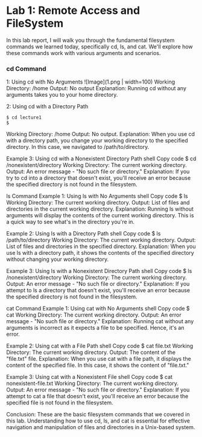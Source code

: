 # Lab 1: Remote Access and FileSystem

In this lab report, I will walk you through the fundamental filesystem commands we learned today, specifically cd, ls, and cat. We'll explore how these commands work with various arguments and scenarios.

### cd Command
1: Using cd with No Arguments
![Image](1.png | width=100)
Working Directory: /home
Output: No output
Explanation: Running cd without any arguments takes you to your home directory. 

2: Using cd with a Directory Path
```
$ cd lecture1
$
```
Working Directory: /home
Output: No output.
Explanation: When you use cd with a directory path, you change your working directory to the specified directory. In this case, we navigated to /path/to/directory.

Example 3: Using cd with a Nonexistent Directory Path
shell
Copy code
$ cd /nonexistent/directory
Working Directory: The current working directory.
Output: An error message - "No such file or directory."
Explanation: If you try to cd into a directory that doesn't exist, you'll receive an error because the specified directory is not found in the filesystem.

ls Command
Example 1: Using ls with No Arguments
shell
Copy code
$ ls
Working Directory: The current working directory.
Output: List of files and directories in the current working directory.
Explanation: Running ls without arguments will display the contents of the current working directory. This is a quick way to see what's in the directory you're in.

Example 2: Using ls with a Directory Path
shell
Copy code
$ ls /path/to/directory
Working Directory: The current working directory.
Output: List of files and directories in the specified directory.
Explanation: When you use ls with a directory path, it shows the contents of the specified directory without changing your working directory.

Example 3: Using ls with a Nonexistent Directory Path
shell
Copy code
$ ls /nonexistent/directory
Working Directory: The current working directory.
Output: An error message - "No such file or directory."
Explanation: If you attempt to ls a directory that doesn't exist, you'll receive an error because the specified directory is not found in the filesystem.

cat Command
Example 1: Using cat with No Arguments
shell
Copy code
$ cat
Working Directory: The current working directory.
Output: An error message - "No such file or directory."
Explanation: Running cat without any arguments is incorrect as it expects a file to be specified. Hence, it's an error.

Example 2: Using cat with a File Path
shell
Copy code
$ cat file.txt
Working Directory: The current working directory.
Output: The content of the "file.txt" file.
Explanation: When you use cat with a file path, it displays the content of the specified file. In this case, it shows the content of "file.txt."

Example 3: Using cat with a Nonexistent File
shell
Copy code
$ cat nonexistent-file.txt
Working Directory: The current working directory.
Output: An error message - "No such file or directory."
Explanation: If you attempt to cat a file that doesn't exist, you'll receive an error because the specified file is not found in the filesystem.

Conclusion:
These are the basic filesystem commands that we covered in this lab. Understanding how to use cd, ls, and cat is essential for effective navigation and manipulation of files and directories in a Unix-based system.
